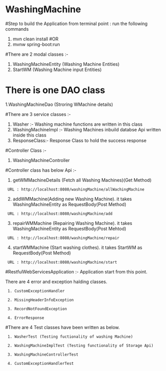 # WashingMachine

 #Step to build the Application
  from terminal point : run the following commands
   1. mvn clean install
   #OR
   2. mvnw spring-boot:run

#There are 2 modal classes :-
  1. WashingMachineEntity (Washing Machine Entities)
  2. StartWM (Washing Machine input Entities)
  
# There is one DAO class

  1.WashingMachineDao (Stroring WMachine details)
  
#There are 3 service classes :-
  1. Washer :- Washing machine functions are written in this class
  2. WashingMachineImpl :- Washing Machines inbuild databse Api written inside this class
  3. ResponseClass:- Response Class to hold the success response
  
#Controller Class :-

  1. WashingMachineController
  
#Controller class has below Api :-

   1. getWMMachineDetails (Fetch all Washing Machines)(Get Method)
  
     URL : http://localhost:8080/washingMachine/allWachingMachine
     
   2. addWMMachine(Adding new Washing Machine). it takes WashingMachineEntity as RequestBody(Post Method)
  
     URL : http://localhost:8080/washingMachine/add
     
   3. repairWMMachine (Repairing Washing Machine). it takes WashingMachineEntity as RequestBody(Post Mehtod)
  
     URL : http://localhost:8080/washingMachine/repair
     
   4. startWMMachine (Start washing clothes). it takes StartWM as RequestBody(Post Method)
  
     URL : http://localhost:8080/washingMachine/start
     
#RestfulWebServicesApplication :- Application start from this point.

 There are 4 error and exception halding classes.
 
     1. CustomExceptionHandler
   
     2. MissingHeaderInfoException
   
     3. RecordNotFoundException
   
     4. ErrorResponse
   
#There are 4 Test classes have been written as below.

     1. WasherTest (Testing fuctionality of washing Machine)
   
     2. WashingMachineImplTest (Testing functionality of Storage Api)
   
     3. WashingMachineControllerTest
   
     4. CustomExceptionHandlerTest
 
